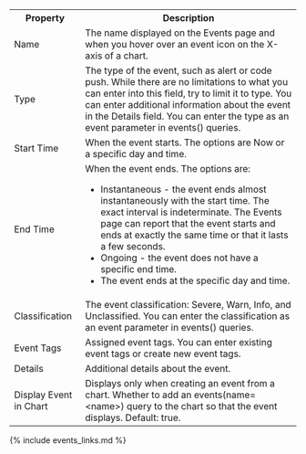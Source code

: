 <table style="width: 100%;">
<tbody>
<tr><th>Property</th><th>Description</th></tr>
<tr>
<td>Name</td>
<td>The name displayed on the Events page and when you hover over an event icon on the X-axis of a chart.</td>
</tr>
<tr>
<td>Type</td>
<td>The type of the event, such as alert or code push. While there are no limitations to what you can enter into this field, try to limit it to type. You can enter additional information about the event in  the Details field.  You can enter the type as an event parameter in events() queries</a>.</td>
</tr>
<tr>
<td>Start Time</td>
<td>When the event starts. The options are Now or a specific day and time.</td>
</tr>
<tr>
<td>End Time</td>
<td>When the event ends. The options are:
<ul>
<li>Instantaneous - the event ends almost instantaneously with the start time. The exact interval is indeterminate. The Events page can report that the event starts and ends at exactly the same time or that it lasts a few seconds.</li>
<li>Ongoing - the event does not have a specific end time. </li>
<li>The event ends at the specific day and time.</li>
</ul>
</td>
</tr>
<tr>
<td>Classification</td>
<td>The event classification: Severe, Warn, Info, and Unclassified. You can enter the classification as an event parameter in events() queries.</td>
</tr>
<tr>
<td>Event Tags</td>
<td>Assigned event tags. You can enter existing event tags or create new event tags.</td>
</tr>
<tr>
<td>Details</td>
<td>Additional details about the event.</td>
</tr>
<tr>
<td>Display Event in Chart</td>
<td>Displays only when creating an event from a chart. Whether to add an events(name=&lt;name&gt;) query to the chart so that the event displays. Default: true.</td>
</tr>
</tbody>
</table>

{% include events_links.md %}
